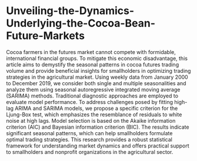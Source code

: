 # Unveiling-the-Dynamics-Underlying-the-Cocoa-Bean-Future-Markets
Cocoa farmers in the futures market cannot compete with formidable, international financial groups. To mitigate this economic disadvantage, this article aims to demystify the seasonal patterns in cocoa futures trading volume and provide beneficial insights for smallholders in optimizing trading strategies in the agricultural market. Using weekly data from January 2000 to December 2019, we consider both single and multiple seasonalities and analyze them using seasonal autoregressive integrated moving average (SARIMA) methods. Traditional diagnostic approaches are employed to evaluate model performance. To address challenges posed by fitting high-lag ARIMA and SARIMA models, we propose a specific criterion for the Ljung-Box test, which emphasizes the resemblance of residuals to white noise at high lags. Model selection is based on the Akaike information criterion (AIC) and Bayesian information criterion (BIC). The results indicate significant seasonal patterns, which can help smallholders formulate optimal trading strategies. This research provides a robust statistical framework for understanding market dynamics and offers practical support to smallholders and nonprofit organizations in the agricultural sector.
